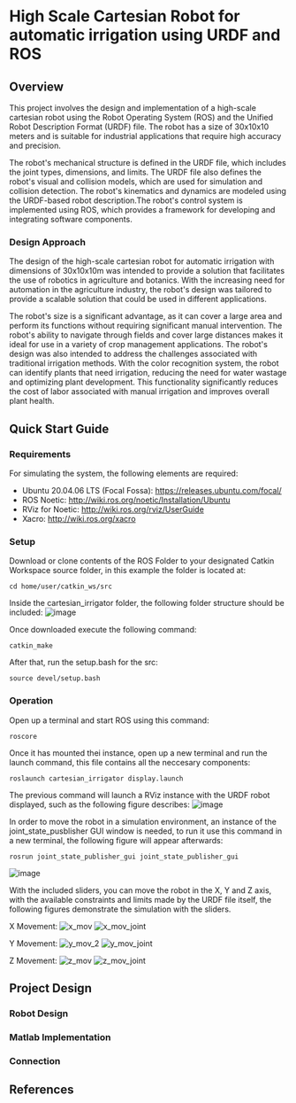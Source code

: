 # High Scale Cartesian Robot for automatic irrigation using URDF and ROS

## Overview
This project involves the design and implementation of a high-scale cartesian robot using the Robot Operating System (ROS) and the Unified Robot Description Format (URDF) file. The robot has a size of 30x10x10 meters and is suitable for industrial applications that require high accuracy and precision.

The robot's mechanical structure is defined in the URDF file, which includes the joint types, dimensions, and limits. The URDF file also defines the robot's visual and collision models, which are used for simulation and collision detection. The robot's kinematics and dynamics are modeled using the URDF-based robot description.The robot's control system is implemented using ROS, which provides a framework for developing and integrating software components.
### Design Approach
The design of the high-scale cartesian robot for automatic irrigation with dimensions of 30x10x10m was intended to provide a solution that facilitates the use of robotics in agriculture and botanics. With the increasing need for automation in the agriculture industry, the robot's design was tailored to provide a scalable solution that could be used in different applications.

The robot's size is a significant advantage, as it can cover a large area and perform its functions without requiring significant manual intervention. The robot's ability to navigate through fields and cover large distances makes it ideal for use in a variety of crop management applications. The robot's design was also intended to address the challenges associated with traditional irrigation methods. With the color recognition system, the robot can identify plants that need irrigation, reducing the need for water wastage and optimizing plant development. This functionality significantly reduces the cost of labor associated with manual irrigation and improves overall plant health.

## Quick Start Guide

### Requirements
For simulating the system, the following elements are required:
* Ubuntu 20.04.06 LTS (Focal Fossa): https://releases.ubuntu.com/focal/
* ROS Noetic: http://wiki.ros.org/noetic/Installation/Ubuntu
* RViz for Noetic: http://wiki.ros.org/rviz/UserGuide
* Xacro: http://wiki.ros.org/xacro

### Setup
Download or clone contents of the ROS Folder to your designated Catkin Workspace source folder, in this example the folder is located at:

	cd home/user/catkin_ws/src

Inside the cartesian_irrigator folder, the following folder structure should be included:
![image](https://github.com/Githubense/cartesian_irrigator/assets/77215295/2307b8d7-9fe0-49d6-9e1d-e1f993eb2dbd)

Once downloaded execute the following command:
	
	catkin_make
	
After that, run the setup.bash for the src:

	source devel/setup.bash

### Operation

Open up a terminal and start ROS using this command:

	roscore
	
Once it has mounted thei instance, open up a new terminal and run the launch command, this file contains all the neccesary components:

	roslaunch cartesian_irrigator display.launch
	
The previous command will launch a RViz instance with the URDF robot displayed, such as the following figure describes:
![image](https://github.com/Githubense/cartesian_irrigator/assets/77215295/09ac6b54-975a-42be-9a42-fef443cde7d1)

In order to move the robot in a simulation environment, an instance of the joint_state_pusblisher GUI window is needed, to run it use this command in a new terminal, the following figure will appear afterwards:

	rosrun joint_state_publisher_gui joint_state_publisher_gui
	
![image](https://github.com/Githubense/cartesian_irrigator/assets/77215295/a2f8159f-fb90-464d-8731-8bbaf84d8c4b)

With the included sliders, you can move the robot in the X, Y and Z axis, with the available constraints and limits made by the URDF file itself, the following figures demonstrate the simulation with the sliders.

X Movement:
![x_mov](https://github.com/Githubense/cartesian_irrigator/assets/77215295/ab4968ab-da7f-49e6-9cc0-71caccd33df1)
![x_mov_joint](https://github.com/Githubense/cartesian_irrigator/assets/77215295/8f0e9893-0084-48aa-bb84-5bd70d5f238f)

Y Movement:
![y_mov_2](https://github.com/Githubense/cartesian_irrigator/assets/77215295/31dd98c6-042e-403b-af6f-4d5b5e934b9c)
![y_mov_joint](https://github.com/Githubense/cartesian_irrigator/assets/77215295/1ceec3da-cfb8-4f1f-924c-dd835f2fcbd0)

Z Movement:
![z_mov](https://github.com/Githubense/cartesian_irrigator/assets/77215295/40dad505-3411-4594-a543-462f0089efb4)
![z_mov_joint](https://github.com/Githubense/cartesian_irrigator/assets/77215295/9199010d-630d-492d-8006-8023c0ead137)

## Project Design

### Robot Design

### Matlab Implementation

### Connection

## References
